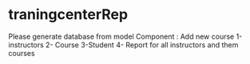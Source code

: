 # traningcenterRep
Please generate database from model Component : 
Add new course 
1-instructors
2- Course 
3-Student
4- Report for all instructors and them courses
